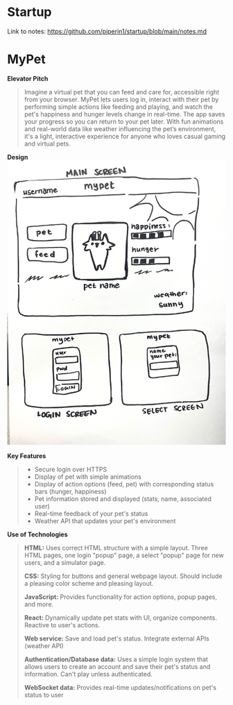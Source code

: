 # Startup
Link to notes: https://github.com/piperin1/startup/blob/main/notes.md
# MyPet
**Elevator Pitch**
> Imagine a virtual pet that you can feed and care for, accessible right from your browser. MyPet lets users log in, interact with their pet by performing simple actions like feeding and playing, and watch the pet's happiness and hunger levels change in real-time. The app saves your progress so you can return to your pet later. With fun animations and real-world data like weather influencing the pet’s environment, it's a light, interactive experience for anyone who loves casual gaming and virtual pets.
>
**Design**
![](https://github.com/piperin1/startup/blob/main/images/IMG_4865.jpg)

**Key Features**
> - Secure login over HTTPS
> - Display of pet with simple animations
> - Display of action options (feed, pet) with corresponding status bars (hunger, happiness)
> - Pet information stored and displayed (stats, name, associated user)
> - Real-time feedback of your pet's status 
> - Weather API that updates your pet's environment
>
**Use of Technologies**
> **HTML:** Uses correct HTML structure with a simple layout. Three HTML pages, one login "popup" page, a select "popup" page for new users, and a simulator page.
> 
> **CSS:** Styling for buttons and general webpage layout. Should include a pleasing color scheme and pleasing layout.
> 
> **JavaScript:** Provides functionality for action options, popup pages, and more.
> 
> **React:** Dynamically update pet stats with UI, organize components. Reactive to user's actions.
> 
> **Web service:** Save and load pet's status. Integrate external APIs (weather API)
> 
> **Authentication/Database data:** Uses a simple login system that allows users to create an account and save their pet's status and information. Can't play unless authenticated.
> 
> **WebSocket data:** Provides real-time updates/notifications on pet's status to user
